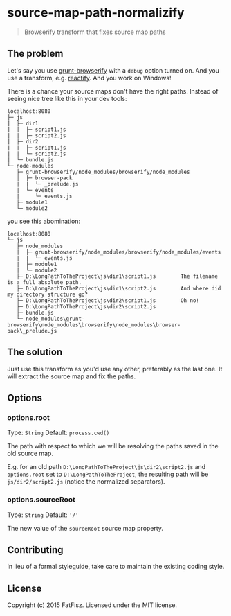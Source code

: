 # source-map-path-normalizify

> Browserify transform that fixes source map paths

## The problem

Let's say you use [grunt-browserify](https://github.com/jmreidy/grunt-browserify) with a `debug` option turned on.
And you use a transform, e.g. [reactify](https://github.com/andreypopp/reactify).
And you work on Windows!

There is a chance your source maps don't have the right paths.
Instead of seeing nice tree like this in your dev tools:

```
localhost:8080
├─ js
|  ├─ dir1
|  |  ├─ script1.js
|  |  ├─ script2.js
|  ├─ dir2
|  |  ├─ script1.js
|  |  └─ script2.js
|  └─ bundle.js
└─ node-modules
   ├─ grunt-browserify/node_modules/browserify/node_modules
   │  ├─ browser-pack
   |  |  └─ _prelude.js
   |  └─ events
   |     └─ events.js
   ├─ module1
   └─ module2

```

you see this abomination:

```
localhost:8080
└─ js
   ├─ node_modules
   |  ├─ grunt-browserify/node_modules/browserify/node_modules/events
   |  |  └─ events.js
   |  ├─ module1
   |  └─ module2
   ├─ D:\LongPathToTheProject\js\dir1\script1.js        The filename is a full absolute path.
   ├─ D:\LongPathToTheProject\js\dir1\script2.js        And where did my directory structure go?
   ├─ D:\LongPathToTheProject\js\dir2\script1.js        Oh no!
   ├─ D:\LongPathToTheProject\js\dir2\script2.js
   ├─ bundle.js
   └─ node_modules\grunt-browserify\node_modules\browserify\node_modules\browser-pack\_prelude.js
```

## The solution

Just use this transform as you'd use any other, preferably as the last one.
It will extract the source map and fix the paths.

## Options

### options.root
Type: `String`
Default: `process.cwd()`

The path with respect to which we will be resolving the paths saved in the old source map.

E.g. for an old path `D:\LongPathToTheProject\js\dir2\script2.js` and `options.root` set to `D:\LongPathToTheProject`, the resulting path will be `js/dir2/script2.js` (notice the normalized separators).

### options.sourceRoot
Type: `String`
Default: `'/'`

The new value of the `sourceRoot` source map property.

## Contributing
In lieu of a formal styleguide, take care to maintain the existing coding style.

## License
Copyright (c) 2015 FatFisz. Licensed under the MIT license.
